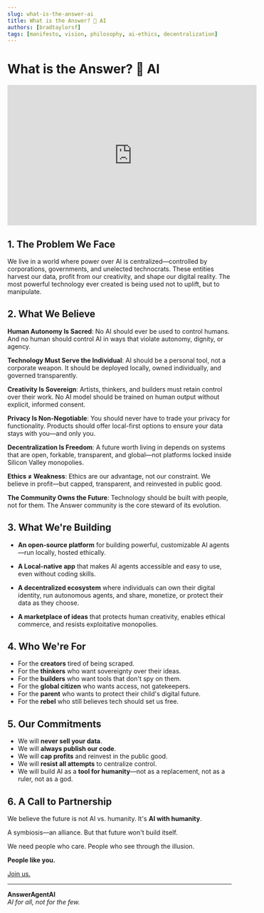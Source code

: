 ```yaml
---
slug: what-is-the-answer-ai
title: What is the Answer? 🚫 AI
authors: [bradtaylorsf]
tags: [manifesto, vision, philosophy, ai-ethics, decentralization]
---
```


# What is the Answer? 🚫 AI

<div style={{textAlign: 'center', margin: '2rem 0'}}>
  <iframe 
    width="560" 
    height="315" 
    src="https://www.youtube.com/embed/2HVcHMaaMM0" 
    title="AnswerAgentAI Manifesto Video"
    frameBorder="0" 
    allow="accelerometer; autoplay; clipboard-write; encrypted-media; gyroscope; picture-in-picture; web-share" 
    allowFullScreen
    style={{maxWidth: '100%', height: 'auto', aspectRatio: '16/9'}}
  ></iframe>
</div>

## 1. The Problem We Face

We live in a world where power over AI is centralized—controlled by corporations, governments, and unelected technocrats. These entities harvest our data, profit from our creativity, and shape our digital reality. The most powerful technology ever created is being used not to uplift, but to manipulate.

<!-- truncate -->

## 2. What We Believe

**Human Autonomy Is Sacred**: No AI should ever be used to control humans. And no human should control AI in ways that violate autonomy, dignity, or agency.

**Technology Must Serve the Individual**: AI should be a personal tool, not a corporate weapon. It should be deployed locally, owned individually, and governed transparently.

**Creativity Is Sovereign**: Artists, thinkers, and builders must retain control over their work. No AI model should be trained on human output without explicit, informed consent.

**Privacy Is Non-Negotiable**: You should never have to trade your privacy for functionality. Products should offer local-first options to ensure your data stays with you—and only you.

**Decentralization Is Freedom**: A future worth living in depends on systems that are open, forkable, transparent, and global—not platforms locked inside Silicon Valley monopolies.

**Ethics ≠ Weakness**: Ethics are our advantage, not our constraint. We believe in profit—but capped, transparent, and reinvested in public good.

**The Community Owns the Future**: Technology should be built with people, not for them. The Answer community is the core steward of its evolution.

## 3. What We're Building

-   **An open-source platform** for building powerful, customizable AI agents—run locally, hosted ethically.

-   **A Local-native app** that makes AI agents accessible and easy to use, even without coding skills.

-   **A decentralized ecosystem** where individuals can own their digital identity, run autonomous agents, and share, monetize, or protect their data as they choose.

-   **A marketplace of ideas** that protects human creativity, enables ethical commerce, and resists exploitative monopolies.

## 4. Who We're For

-   For the **creators** tired of being scraped.
-   For the **thinkers** who want sovereignty over their ideas.
-   For the **builders** who want tools that don't spy on them.
-   For the **global citizen** who wants access, not gatekeepers.
-   For the **parent** who wants to protect their child's digital future.
-   For the **rebel** who still believes tech should set us free.

## 5. Our Commitments

-   We will **never sell your data**.
-   We will **always publish our code**.
-   We will **cap profits** and reinvest in the public good.
-   We will **resist all attempts** to centralize control.
-   We will build AI as a **tool for humanity**—not as a replacement, not as a ruler, not as a god.

## 6. A Call to Partnership

We believe the future is not AI vs. humanity. It's **AI with humanity**.

A symbiosis—an alliance. But that future won't build itself.

We need people who care. People who see through the illusion.

**People like you.**

[Join us.](https://studio.theanswer.ai)

---

**AnswerAgentAI**  
_AI for all, not for the few._
